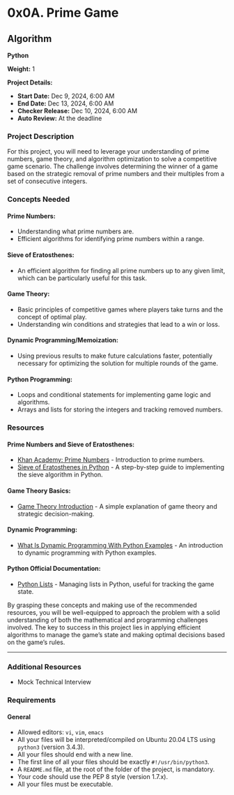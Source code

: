
# 0x0A. Prime Game

## Algorithm

**Python**

**Weight:** 1

**Project Details:**
- **Start Date:** Dec 9, 2024, 6:00 AM
- **End Date:** Dec 13, 2024, 6:00 AM
- **Checker Release:** Dec 10, 2024, 6:00 AM
- **Auto Review:** At the deadline

### Project Description
For this project, you will need to leverage your understanding of prime numbers, game theory, and algorithm optimization to solve a competitive game scenario. The challenge involves determining the winner of a game based on the strategic removal of prime numbers and their multiples from a set of consecutive integers.

### Concepts Needed

#### Prime Numbers:
- Understanding what prime numbers are.
- Efficient algorithms for identifying prime numbers within a range.

#### Sieve of Eratosthenes:
- An efficient algorithm for finding all prime numbers up to any given limit, which can be particularly useful for this task.

#### Game Theory:
- Basic principles of competitive games where players take turns and the concept of optimal play.
- Understanding win conditions and strategies that lead to a win or loss.

#### Dynamic Programming/Memoization:
- Using previous results to make future calculations faster, potentially necessary for optimizing the solution for multiple rounds of the game.

#### Python Programming:
- Loops and conditional statements for implementing game logic and algorithms.
- Arrays and lists for storing the integers and tracking removed numbers.

### Resources

#### Prime Numbers and Sieve of Eratosthenes:
- [Khan Academy: Prime Numbers](https://www.khanacademy.org) - Introduction to prime numbers.
- [Sieve of Eratosthenes in Python](https://example.com) - A step-by-step guide to implementing the sieve algorithm in Python.

#### Game Theory Basics:
- [Game Theory Introduction](https://example.com) - A simple explanation of game theory and strategic decision-making.

#### Dynamic Programming:
- [What Is Dynamic Programming With Python Examples](https://example.com) - An introduction to dynamic programming with Python examples.

#### Python Official Documentation:
- [Python Lists](https://docs.python.org/3/tutorial/datastructures.html) - Managing lists in Python, useful for tracking the game state.

By grasping these concepts and making use of the recommended resources, you will be well-equipped to approach the problem with a solid understanding of both the mathematical and programming challenges involved. The key to success in this project lies in applying efficient algorithms to manage the game’s state and making optimal decisions based on the game’s rules.

---

### Additional Resources
- Mock Technical Interview

### Requirements

#### General
- Allowed editors: `vi`, `vim`, `emacs`
- All your files will be interpreted/compiled on Ubuntu 20.04 LTS using `python3` (version 3.4.3).
- All your files should end with a new line.
- The first line of all your files should be exactly `#!/usr/bin/python3`.
- A `README.md` file, at the root of the folder of the project, is mandatory.
- Your code should use the PEP 8 style (version 1.7.x).
- All your files must be executable.